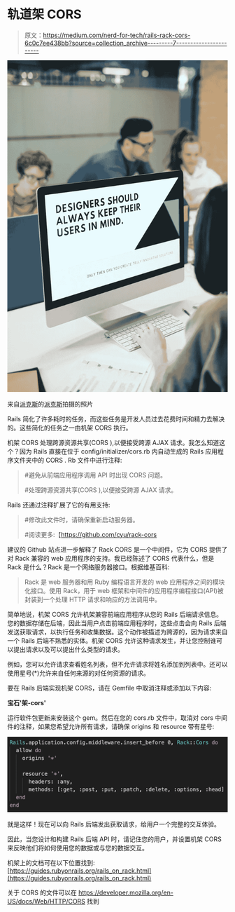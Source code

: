# 轨道架 CORS

> 原文：<https://medium.com/nerd-for-tech/rails-rack-cors-6c0c7ee438bb?source=collection_archive---------7----------------------->

![](img/fd12c6d16a2d270c38d45fa6626fff81.png)

来自[派克斯](https://www.pexels.com/photo/people-inside-building-3184455/?utm_content=attributionCopyText&utm_medium=referral&utm_source=pexels)的[派克斯](https://www.pexels.com/@fauxels?utm_content=attributionCopyText&utm_medium=referral&utm_source=pexels)拍摄的照片

Rails 简化了许多耗时的任务，而这些任务是开发人员过去花费时间和精力去解决的。这些简化的任务之一由机架 CORS 执行。

机架 CORS 处理跨源资源共享(CORS ),以便接受跨源 AJAX 请求。我怎么知道这个？因为 Rails 直接在位于 config/initializer/cors.rb 内自动生成的 Rails 应用程序文件夹中的 CORS . Rb 文件中进行注释:

> #避免从前端应用程序调用 API 时出现 CORS 问题。
> 
> #处理跨源资源共享(CORS ),以便接受跨源 AJAX 请求。

Rails 还通过注释扩展了它的有用支持:

> #修改此文件时，请确保重新启动服务器。
> 
> #阅读更多:【https://github.com/cyu/rack-cors 

建议的 Github 站点进一步解释了 Rack CORS 是一个中间件，它为 CORS 提供了对 Rack 兼容的 web 应用程序的支持。我已经陈述了 CORS 代表什么，但是 Rack 是什么？Rack 是一个网络服务器接口。根据维基百科:

> Rack 是 web 服务器和用 Ruby 编程语言开发的 web 应用程序之间的模块化接口。使用 Rack，用于 web 框架和中间件的应用程序编程接口(API)被封装到一个处理 HTTP 请求和响应的方法调用中。

简单地说，机架 CORS 允许机架兼容前端应用程序从您的 Rails 后端请求信息。您的数据存储在后端，因此当用户点击前端应用程序时，这些点击会向 Rails 后端发送获取请求，以执行任务和收集数据。这个动作被描述为跨源的，因为请求来自一个 Rails 后端不熟悉的实体。机架 CORS 允许这种请求发生，并让您控制谁可以提出请求以及可以提出什么类型的请求。

例如，您可以允许请求查看姓名列表，但不允许请求将姓名添加到列表中。还可以使用星号(*)允许来自任何来源的对任何资源的请求。

要在 Rails 后端实现机架 CORS，请在 Gemfile 中取消注释或添加以下内容:

**宝石'架-cors'**

运行软件包更新来安装这个 gem。然后在您的 cors.rb 文件中，取消对 cors 中间件的注释，如果您希望允许所有请求，请确保 origins 和 resource 带有星号:

![](img/473b199d80b27f3040d817ea017b9a20.png)

就是这样！现在可以向 Rails 后端发出获取请求，给用户一个完整的交互体验。

因此，当您设计和构建 Rails 后端 API 时，请记住您的用户，并设置机架 CORS 来反映他们将如何使用您的数据或与您的数据交互。

机架上的文档可在以下位置找到:
[https://guides.rubyonrails.org/rails_on_rack.html](https://guides.rubyonrails.org/rails_on_rack.html)

关于 CORS 的文件可以在 https://developer.mozilla.org/en-US/docs/Web/HTTP/CORS
找到
